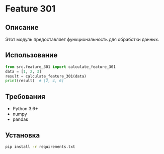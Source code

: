 # Feature 301
## Описание
Этот модуль предоставляет функциональность для обработки данных.
## Использование
```python
from src.feature_301 import calculate_feature_301
data = [1, 2, 3]
result = calculate_feature_301(data)
print(result)  # [2, 4, 6]
```
## Требования
- Python 3.6+
- numpy
- pandas
## Установка
```bash
pip install -r requirements.txt
```